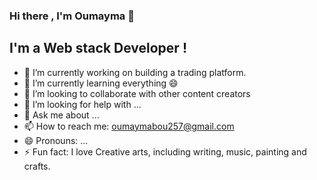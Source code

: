 ### Hi there , I'm Oumayma 👋

## I'm a Web stack Developer !

- 🔭 I’m currently working on building a trading platform.
- 🌱 I’m currently learning everything 😄 
- 👯  I’m looking to collaborate with other content creators 
- 🤔 I’m looking for help with ...
- 💬 Ask me about ...
- 📫 How to reach me: oumaymabou257@gmail.com
- 😄 Pronouns: ...
- ⚡ Fun fact:  I love Creative arts, including writing, music, painting and crafts.
